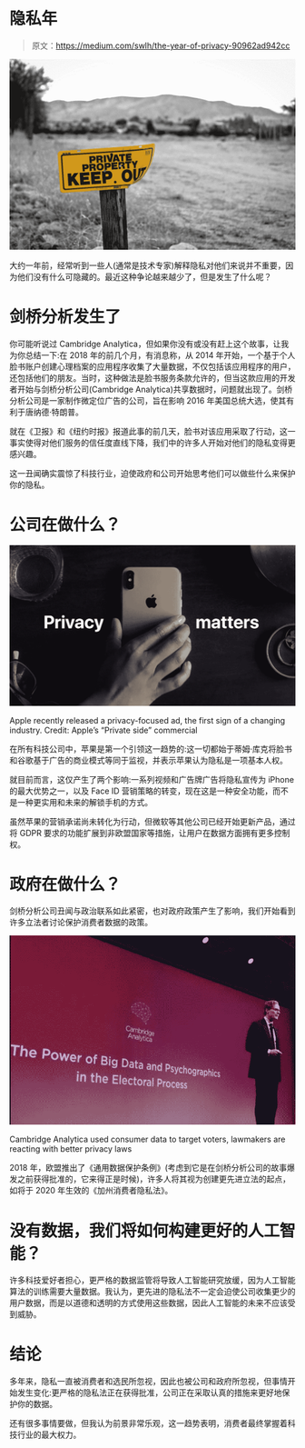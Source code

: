 # 隐私年

> 原文：<https://medium.com/swlh/the-year-of-privacy-90962ad942cc>

![](img/92417e846d22923cf46a5d3692df1723.png)

大约一年前，经常听到一些人(通常是技术专家)解释隐私对他们来说并不重要，因为他们没有什么可隐藏的。最近这种争论越来越少了，但是发生了什么呢？

# 剑桥分析发生了

你可能听说过 Cambridge Analytica，但如果你没有或没有赶上这个故事，让我为你总结一下:在 2018 年的前几个月，有消息称，从 2014 年开始，一个基于个人脸书账户创建心理档案的应用程序收集了大量数据，不仅包括该应用程序的用户，还包括他们的朋友。当时，这种做法是脸书服务条款允许的，但当这款应用的开发者开始与剑桥分析公司(Cambridge Analytica)共享数据时，问题就出现了。剑桥分析公司是一家制作微定位广告的公司，旨在影响 2016 年美国总统大选，使其有利于唐纳德·特朗普。

就在《卫报》和《纽约时报》报道此事的前几天，脸书对该应用采取了行动，这一事实使得对他们服务的信任度直线下降，我们中的许多人开始对他们的隐私变得更感兴趣。

这一丑闻确实震惊了科技行业，迫使政府和公司开始思考他们可以做些什么来保护你的隐私。

# 公司在做什么？

![](img/a04a65b8d68f5ea8fd86b0db87df9675.png)

Apple recently released a privacy-focused ad, the first sign of a changing industry. Credit: Apple’s “Private side” commercial

在所有科技公司中，苹果是第一个引领这一趋势的:这一切都始于蒂姆·库克将脸书和谷歌基于广告的商业模式等同于监视，并表示苹果认为隐私是一项基本人权。

就目前而言，这仅产生了两个影响:一系列视频和广告牌广告将隐私宣传为 iPhone 的最大优势之一，以及 Face ID 营销策略的转变，现在这是一种安全功能，而不是一种更实用和未来的解锁手机的方式。

虽然苹果的营销承诺尚未转化为行动，但微软等其他公司已经开始更新产品，通过将 GDPR 要求的功能扩展到非欧盟国家等措施，让用户在数据方面拥有更多控制权。

# 政府在做什么？

剑桥分析公司丑闻与政治联系如此紧密，也对政府政策产生了影响，我们开始看到许多立法者讨论保护消费者数据的政策。

![](img/2ca3b36d02b2cd58270369837072a751.png)

Cambridge Analytica used consumer data to target voters, lawmakers are reacting with better privacy laws

2018 年，欧盟推出了《通用数据保护条例》(考虑到它是在剑桥分析公司的故事爆发之前获得批准的，它来得正是时候)，许多人将其视为创建更先进立法的起点，如将于 2020 年生效的《加州消费者隐私法》。

# 没有数据，我们将如何构建更好的人工智能？

许多科技爱好者担心，更严格的数据监管将导致人工智能研究放缓，因为人工智能算法的训练需要大量数据。我认为，更先进的隐私法不一定会迫使公司收集更少的用户数据，而是以道德和透明的方式使用这些数据，因此人工智能的未来不应该受到威胁。

# 结论

多年来，隐私一直被消费者和选民所忽视，因此也被公司和政府所忽视，但事情开始发生变化:更严格的隐私法正在获得批准，公司正在采取认真的措施来更好地保护你的数据。

还有很多事情要做，但我认为前景非常乐观，这一趋势表明，消费者最终掌握着科技行业的最大权力。